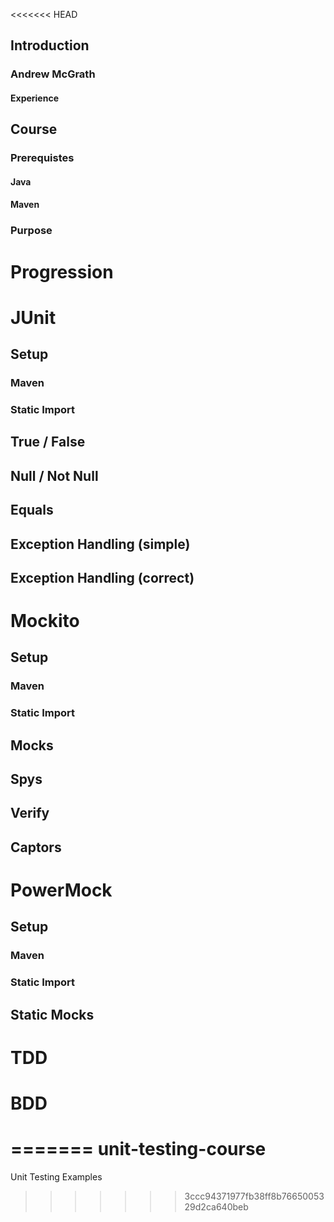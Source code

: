 <<<<<<< HEAD
## Introduction
### Andrew McGrath
#### Experience

## Course
### Prerequistes
#### Java
#### Maven
### Purpose

# Progression

# JUnit
## Setup
### Maven
### Static Import
## True / False
## Null / Not Null
## Equals
## Exception Handling (simple)
## Exception Handling (correct)

# Mockito
## Setup
### Maven
### Static Import
## Mocks
## Spys
## Verify
## Captors

# PowerMock
## Setup
### Maven
### Static Import
## Static Mocks

# TDD
# BDD
=======
unit-testing-course
===================

Unit Testing Examples
>>>>>>> 3ccc94371977fb38ff8b7665005329d2ca640beb
